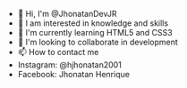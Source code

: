 - 👋 Hi, I'm @JhonatanDevJR
- 👀 I am interested in knowledge and skills
- 🌱 I'm currently learning HTML5 and CSS3
- 💞️ I'm looking to collaborate in development
- 📫 How to contact me
 - Instagram: @hjhonatan2001
 - Facebook: Jhonatan Henrique

<!---
JhonatanDevJR/JhonatanDevJR is a ✨ special ✨ repository because its `README.md` (this file) appears in its GitHub profile.
You can click the Preview link to see your changes.
--->
